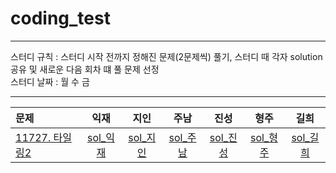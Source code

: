 # coding_test
----
스터디 규칙 : 스터디 시작 전까지 정해진 문제(2문제씩) 풀기, 스터디 때 각자 solution 공유 및 새로운 다음 회차 떄 풀 문제 선정  
스터디 날짜 : 월 수 금  

----

|문제|익재|지인|주남|진성|형주|길희|
|:------|:---:|:---:|:---:|:---:|:---:|:---:|
|[11727. 타일링2](https://www.acmicpc.net/problem/11727)   |[sol_익재]()|[sol_지인]()|[sol_주남]()|[sol_진성]()|[sol_형주]()|[sol_길희]()|
